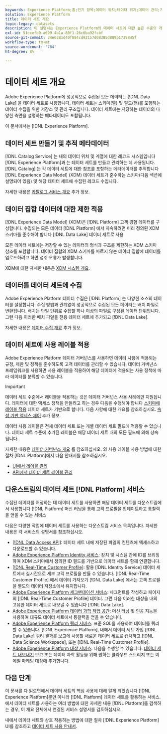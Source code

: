 ```yaml
---
keywords: Experience Platform;홈;인기 항목;데이터 위치;데이터 위치;데이터 관리;계보;계보;계보;데이터 유형;데이터 유형;데이터 유형;데이터 유형
solution: Experience Platform
title: 데이터 세트 개요
topic-legacy: datasets
description: 이 설명서는 Experience Platform의 데이터 세트에 대한 높은 수준의 개요를 제공합니다.
exl-id: 51ecefb0-a699-4b1a-80f1-26c6ba92fcbf
source-git-commit: 34e0381d40f884cd92157d08385d889b1739845f
workflow-type: tm+mt
source-wordcount: '784'
ht-degree: 8%

---
```


# 데이터 세트 개요

Adobe Experience Platform에 성공적으로 수집된 모든 데이터는 [!DNL Data Lake] 을 데이터 세트로 사용합니다. 데이터 세트는 스키마(열) 및 필드(행)를 포함하는 데이터 수집을 위한 저장소 및 관리 구조입니다. 데이터 세트에는 저장하는 데이터의 다양한 측면을 설명하는 메타데이터도 포함됩니다.

이 문서에서는 [!DNL Experience Platform].

## 데이터 세트 만들기 및 추적 메타데이터

[!DNL Catalog Service] 는 내의 데이터 위치 및 계열에 대한 레코드 시스템입니다 [!DNL Experience Platform]과 는 데이터 세트를 만들고 관리하는 데 사용됩니다. [!DNL Catalog] 는 각 데이터 세트에 대한 참조를 포함하는 메타데이터를 추적합니다 [!DNL Experience Data Model] (XDM) 데이터 세트가 준수하는 스키마(다음 섹션에 설명되어 있음) 및 해당 데이터 세트에 수집된 레코드 수입니다.

자세한 내용은 [카탈로그 서비스 개요](../home.md) 추가 정보.

## 데이터 집합 데이터에 대한 제한 적용

[!DNL Experience Data Model] (XDM)은 [!DNL Platform] 고객 경험 데이터를 구성합니다. 수집되는 모든 데이터 [!DNL Platform] 에서 지속하려면 미리 정의된 XDM 스키마를 준수해야 합니다 [!DNL Data Lake] 데이터 세트로 사용

모든 데이터 세트에는 저장할 수 있는 데이터의 형식과 구조를 제한하는 XDM 스키마 참조를 포함합니다. 데이터 집합의 XDM 스키마를 따르지 않는 데이터 집합에 데이터를 업로드하려고 하면 섭취 오류가 발생합니다.

XDM에 대한 자세한 내용은 [XDM 시스템 개요](../../xdm/home.md).

## 데이터를 데이터 세트에 수집

Adobe Experience Platform 데이터 수집은 [!DNL Platform] 는 다양한 소스의 데이터를 설정합니다. 수집 방법과 관계없이 성공적으로 수집된 모든 데이터는 배치 파일로 변환됩니다. 배치는 단일 단위로 수집할 하나 이상의 파일로 구성된 데이터 단위입니다. 그런 다음 이러한 배치 파일을 전용 데이터 세트에 추가되고 [!DNL Data Lake].

자세한 내용은 [데이터 수집 개요](../../ingestion/home.md) 추가 정보.

## 데이터 세트에 사용 레이블 적용

Adobe Experience Platform 데이터 거버넌스를 사용하면 데이터 사용에 적용되는 규정, 제한 및 정책을 준수하도록 고객 데이터를 관리할 수 있습니다. 데이터 거버넌스 프레임워크를 사용하면 사용 레이블을 적용하여 해당 데이터에 적용되는 사용 정책에 따라 데이터를 분류할 수 있습니다.

>[!IMPORTANT]
>
>데이터 세트 수준에서 레이블을 적용하는 것은 데이터 거버넌스 사용 사례에만 지원됩니다. 데이터에 대한 액세스 정책을 만들려고 하는 경우 다음을 수행해야 합니다 [스키마에 레이블 적용](../../xdm/tutorials/labels.md) 데이터 세트가 기반으로 합니다. 다음 사항에 대한 개요를 참조하십시오. [속성 기반 액세스 제어](../../access-control/abac/overview.md) 추가 정보.

데이터 사용 레이블은 전체 데이터 세트 또는 개별 데이터 세트 필드에 적용할 수 있습니다. 데이터 세트 수준에 추가된 레이블은 해당 데이터 세트 내의 모든 필드에 의해 상속됩니다.

자세한 내용은 [데이터 거버넌스 개요](../../data-governance/home.md) 를 참조하십시오. 의 사용 레이블 사용 방법에 대한 절차 [!DNL Platform]에서 다음 안내서를 참조하십시오.

* [UI에서 레이블 관리](../../data-governance/labels/user-guide.md)
* [API에서 데이터 세트 레이블 관리](../../data-governance/labels/dataset-api.md)

## 다운스트림의 데이터 세트 [!DNL Platform] 서비스

수집된 데이터를 저장하는 데 데이터 세트를 사용하면 해당 데이터 세트를 다운스트림에서 사용합니다 [!DNL Platform] 머신 러닝을 통해 고객 프로필을 업데이트하고 통찰력을 얻을 수 있는 서비스

다음은 다양한 작업에 데이터 세트를 사용하는 다운스트림 서비스 목록입니다. 자세한 내용은 각 서비스의 설명서를 참조하십시오.

* [[!DNL Data Access API]](../../data-access/home.md): 데이터 세트 내에 저장된 파일의 컨텐츠에 액세스하고 다운로드할 수 있습니다.
* [Adobe Experience Platform Identity 서비스](../../identity-service/home.md): 장치 및 시스템 간에 ID를 브리징하여 XDM 스키마에서 정의한 ID 필드를 기반으로 데이터 세트를 함께 연결합니다.
* [[!DNL Real-Time Customer Profile]](../../profile/home.md): 활용 [!DNL Identity Service] 데이터 세트에서 실시간으로 세부 고객 프로필을 만들 수 있습니다. [!DNL Real-Time Customer Profile] 에서 데이터 가져오기 [!DNL Data Lake] 에서는 고객 프로필을 별도의 데이터 저장소에서 유지합니다.
* [Adobe Experience Platform 세그멘테이션 서비스](../../segmentation/home.md): 세그먼트를 작성하고 페이지의 [!DNL Real-Time Customer Profile] 데이터. 그런 다음 이러한 대상을 내의 고유한 데이터 세트로 내보낼 수 있습니다 [!DNL Data Lake].
* [Adobe Experience Platform 데이터 과학 작업 공간](../../data-science-workspace/home.md): 머신 러닝 및 인공 지능을 사용하여 대규모 데이터 세트에서 통찰력을 얻을 수 있습니다.
* [Adobe Experience Platform 쿼리 서비스](../../query-service/home.md): 표준 SQL을 사용하여 데이터를 쿼리할 수 있습니다. [!DNL Experience Platform], 내에서 데이터 세트 가입 [!DNL Data Lake] 쿼리 결과를 보고에 사용할 새로운 데이터 세트로 캡처하고 [!DNL Data Science Workspace], 또는 [!DNL Real-Time Customer Profile].
* [Adobe Experience Platform 대상 서비스](../../destinations/home.md): 다음을 수행할 수 있습니다. [데이터 세트 내보내기](/help/destinations/ui/export-datasets.md) 보고 또는 데이터 과학 활동을 위해 원하는 클라우드 스토리지 또는 이메일 마케팅 대상에 추가합니다.

## 다음 단계

이 문서를 다 읽으면에서 데이터 세트의 핵심 사용에 대해 알게 되었습니다 [!DNL Experience Platform]뿐만 아니라 [!DNL Platform] 데이터 세트를 활용하는 서비스. 에서 데이터 세트를 사용하는 여러 방법에 대한 자세한 내용 [!DNL Platform]를 검색하는 경우, 이 개요 전체에서 연결된 서비스 설명서를 검토하십시오.

내에서 데이터 세트와 상호 작용하는 방법에 대한 절차 [!DNL Experience Platform] UI를 참조하고 [데이터 세트 사용 안내서](user-guide.md).
